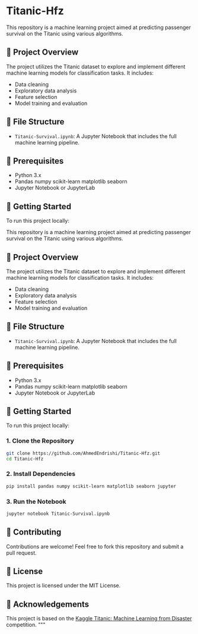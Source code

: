 # Titanic-Hfz

This repository is a machine learning project aimed at predicting passenger survival on the Titanic using various algorithms.

## 📌 Project Overview

The project utilizes the Titanic dataset to explore and implement different machine learning models for classification tasks. It includes:

- Data cleaning
- Exploratory data analysis
- Feature selection
- Model training and evaluation

## 📁 File Structure

- `Titanic-Survival.ipynb`: A Jupyter Notebook that includes the full machine learning pipeline.

## 🧰 Prerequisites

- Python 3.x  
- Pandas numpy scikit-learn matplotlib seaborn
- Jupyter Notebook or JupyterLab  

## 🚀 Getting Started

To run this project locally:

This repository is a machine learning project aimed at predicting passenger survival on the Titanic using various algorithms.

## 📌 Project Overview

The project utilizes the Titanic dataset to explore and implement different machine learning models for classification tasks. It includes:
- Data cleaning
- Exploratory data analysis
- Feature selection
- Model training and evaluation

## 📁 File Structure

- `Titanic-Survival.ipynb`: A Jupyter Notebook that includes the full machine learning pipeline.

## 🧰 Prerequisites

- Python 3.x  
- Pandas numpy scikit-learn matplotlib seaborn
- Jupyter Notebook or JupyterLab  

## 🚀 Getting Started

To run this project locally:

### 1. Clone the Repository

```bash
git clone https://github.com/AhmedEndrishi/Titanic-Hfz.git
cd Titanic-Hfz
```

### 2. Install Dependencies

```bash
pip install pandas numpy scikit-learn matplotlib seaborn jupyter
```

### 3. Run the Notebook

```bash
jupyter notebook Titanic-Survival.ipynb
```

## 🤝 Contributing

Contributions are welcome! Feel free to fork this repository and submit a pull request.

## 📄 License

This project is licensed under the MIT License.

## 🙌 Acknowledgements

This project is based on the [Kaggle Titanic: Machine Learning from Disaster](https://www.kaggle.com/c/titanic) competition.
"""
